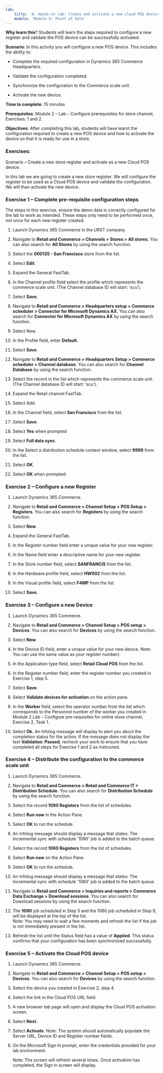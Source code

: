 ```yaml
---
lab:
    title: 'A. Hands-on lab: Create and activate a new cloud POS device'
    module: 'Module 6: Point of Sale'
---
```




**Why learn this**? Students will learn the steps required to configure a new
register and validate the POS device can be successfully activated.

**Scenario**: In this activity you will configure a new POS device. This
includes the ability to:

-   Complete the required configuration in Dynamics 365 Commerce Headquarters.

-   Validate the configuration completed.

-   Synchronize the configuration to the Commerce scale unit.

-   Activate the new device.

**Time to complete**: 15 minutes

**Prerequisites**: Module 2 – Lab – Configure prerequisites for store
channel, Exercises: 1 and 2.

**Objectives**: After completing this lab, students will have learnt the
configuration required to create a new POS device and how to activate the device
so that it is ready for use in a store.

### Exercises: 

Scenario – Create a new store register and activate as a new Cloud POS device.

In this lab we are going to create a new store register. We will configure the
register to be used as a Cloud POS device and validate the configuration. We
will than activate the new device.

### Exercise 1 – Complete pre-requisite configuration steps

The steps in this exercise, ensure the demo data is correctly configured for the
lab to work as intended. These steps only need to be performed once, not once
for each new register created.

1.  Launch Dynamics 365 Commerce in the URST company.

2.  Navigate to **Retail and Commerce \> Channels \> Stores \> All stores**. You
    can also search for **All Stores** by using the search function.

3.  Select the **000135 - San Francisco** store from the list.



4.  Select **Edit**.

5.  Expand the General FastTab.

6.  In the Channel profile field select the profile which represents the
    commerce scale unit. (The Channel database ID will start: ‘scu’).



7.  Select **Save**.

8.  Navigate to **Retail and Commerce \> Headquarters setup \> Commerce
    scheduler \> Connector for Microsoft Dynamics AX**. You can also search for
    **Connector for Microsoft Dynamics AX** by using the search function.

9.  Select New.

10. In the Profile field, enter **Default**.



11. Select **Save**.

12. Navigate to **Retail and Commerce \> Headquarters Setup \> Commerce
    scheduler \> Channel database**. You can also search for **Channel
    Database** by using the search function.

13. Select the record in the list which represents the commerce scale unit. (The
    Channel database ID will start: ‘scu’).

14. Expand the Retail channel FastTab.

15. Select Add.

16. In the Channel field, select **San Francisco** from the list.



1.  Select **Save**.

2.  Select **Yes** when prompted



3.  Select **Full data sync**.

4.  In the Select a distribution schedule context window, select **9999** from
    the list.



5.  Select **OK**.

6.  Select **OK** when prompted:



### Exercise 2 – Configure a new Register

1.  Launch Dynamics 365 Commerce.

2.  Navigate to **Retail and Commerce \> Channel Setup \> POS Setup \>
    Registers**. You can also search for **Registers** by using the search
    function.


1.  Select **New**.

2.  Expand the General FastTab.

3.  In the Register number field enter a unique value for your new register.

4.  In the Name field enter a descriptive name for your new register.

5.  In the Store number field, select **SANFRANCIS** from the list.

6.  In the Hardware profile field, select **HW002** from the list.

7.  In the Visual profile field, select **F4MP** from the list.

8.  Select **Save**.


### Exercise 3 – Configure a new Device

1.  Launch Dynamics 365 Commerce.

2.  Navigate to **Retail and Commerce \> Channel Setup \> POS setup \>
    Devices**. You can also search for **Devices** by using the search function.


3.  Select **New**.

4.  In the Device ID field, enter a unique value for your new device. Note: You
    can use the same value as your register number).

5.  In the Application type field, select **Retail Cloud POS** from the list.

6.  In the Register number field, enter the register number you created in
    Exercise 1, step 5.

7.  Select **Save**.



1.  Select **Validate devices for activation** on the action pane.


2.  In the **Worker** field, select the operator number from the list which
    corresponds to the Personnel number of the worker you created in Module 2
    Lab – Configure pre-requisites for online store channel, Exercise 2, Task 1.



3.  Select **Ok.** An Infolog message will display to alert you about the
    completion status for the action. If the message does not display the text
    **Validation: Passed**, recheck your work to ensure that you have completed
    all steps for Exercise 1 and 2 as instructed.



### Exercise 4 – Distribute the configuration to the commerce scale unit

1.  Launch Dynamics 365 Commerce.

2.  Navigate to **Retail and Commerce \> Retail and Commerce IT \> Distribution
    Schedule**. You can also search for **Distribution Schedule** by using the
    search function.

3.  Select the record **1090 Registers** from the list of schedules.



4.  Select **Run now** in the Action Pane.



5.  Select **OK** to run the schedule.

6.  An Infolog message should display a message that states: The Incremental
    sync with schedule '1090' job is added to the batch queue.



7.  Select the record **1060 Registers** from the list of schedules.



8.  Select **Run now** on the Action Pane.



9.  Select **OK** to run the schedule.

10. An Infolog message should display a message that states: The Incremental
    sync with schedule '1060' job is added to the batch queue.


11. Navigate to **Retail and Commerce \> Inquiries and reports \> Commerce Data
    Exchange \> Download sessions**. You can also search for Download sessions
    by using the search function.

12. The **1090** job scheduled in Step 5 and the 1060 job scheduled in Step 9,
    will be displayed at the top of the list.  
    Note: You may need to wait a few moments and refresh the list if the job is
    not immediately present in the list.

13. Refresh the list until the Status field has a value of **Applied**. This
    status confirms that your configuration has been synchronized successfully.



### Exercise 5 – Activate the Cloud POS device

1.  Launch Dynamics 365 Commerce.

2.  Navigate to **Retail and Commerce \> Channel Setup \> POS setup \>
    Devices**. You can also search for **Devices** by using the search function.

3.  Select the device you created in Exercise 2, step 4.

4.  Select the link in the Cloud POS URL field.



1.  A new browser tab page will open and display the Cloud POS activation
    screen.


2.  Select **Next.**  
      
    



3.  Select **Activate**. Note: The system should automatically populate the
    Server URL, Device ID and Register number fields.

4.  On the Microsoft Sign In prompt, enter the credentials provided for your lab
    environment.  
      
    Note: The screen will refresh several times. Once activation has completed,
    the Sign in screen will display.


